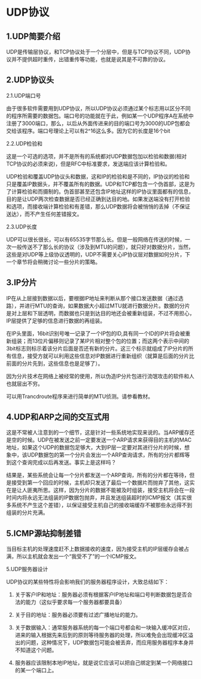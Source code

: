 # UDP协议

## 1.UDP简要介绍

UDP是传输层协议，和TCP协议处于一个分层中，但是与TCP协议不同，UDP协议并不提供超时重传，出错重传等功能，也就是说其是不可靠的协议。

## 2.UDP协议头

2.1.UDP端口号

由于很多软件需要用到UDP协议，所以UDP协议必须通过某个标志用以区分不同的程序所需要的数据包。端口号的功能就在于此，例如某一个UDP程序A在系统中注册了3000端口，那么，以后从外面传进来的目的端口号为3000的UDP包都会交给该程序。端口号理论上可以有2^16这么多。因为它的长度是16个bit

2.2.UDP检验和

这是一个可选的选项，并不是所有的系统都对UDP数据包加以检验和数据(相对TCP协议的必须来说)，但是RFC中标准要求，发送端应该计算检验和。

UDP检验和覆盖UDP协议头和数据，这和IP的检验和是不同的，IP协议的检验和只是覆盖IP数据头，并不覆盖所有的数据。UDP和TCP都包含一个伪首部，这是为了计算检验和而摄制的。伪首部甚至还包含IP地址这样的IP协议里面都有的信息，目的是让UDP两次检查数据是否已经正确到达目的地。如果发送端没有打开检验和选项，而接收端计算检验和有差错，那么UDP数据将会被悄悄的丢掉（不保证送达），而不产生任何差错报文。

2.3.UDP长度

UDP可以很长很长，可以有65535字节那么长。但是一般网络在传送的时候，一次一般传送不了那么长的协议（涉及到MTU的问题），就只好对数据分片，当然，这些是对UDP等上级协议透明的，UDP不需要关心IP协议层对数据如何分片，下一个章节将会稍微讨论一些分片的策略。

## 3.IP分片

IP在从上层接到数据以后，要根据IP地址来判断从那个接口发送数据（通过选路），并进行MTU的查询，如果数据大小超过MTU就进行数据分片。数据的分片是对上层和下层透明，而数据也只是到达目的地还会被重新组装，不过不用担心，IP层提供了足够的信息进行数据的再组装。

在IP头里面，16bit识别号唯一记录了一个IP包的ID,具有同一个ID的IP片将会被重新组装；而13位片偏移则记录了某IP片相对整个包的位置；而这两个表示中间的3bit标志则标示着该分片后面是否还有新的分片。这三个标示就组成了IP分片的所有信息，接受方就可以利用这些信息对IP数据进行重新组织（就算是后面的分片比前面的分片先到，这些信息也是足够了）。

因为分片技术在网络上被经常的使用，所以伪造IP分片包进行流氓攻击的软件和人也就层出不穷。

可以用Trancdroute程序来进行简单的MTU侦测。请参看教材。

## 4.UDP和ARP之间的交互式用

这是不常被人注意到的一个细节，这是针对一些系统地实现来说的。当ARP缓存还是空的时候。UDP在被发送之前一定要发送一个ARP请求来获得目的主机的MAC地址，如果这个UDP的数据包足够大，大到IP层一定要对其进行分片的时候，想象中，该UDP数据包的第一个分片会发出一个ARP查询请求，所有的分片都辉等到这个查询完成以后再发送。事实上是这样吗？

结果是，某些系统会让每一个分片都发送一个ARP查询，所有的分片都在等待，但是接受到第一个回应的时候，主机却只发送了最后一个数据片而抛弃了其他，这实在是让人匪夷所思。这样，因为分片的数据不能被及时组装，接受主机将会在一段时间内将永远无法组装的IP数据包抛弃，并且发送组装超时的ICMP报文（其实很多系统不产生这个差错），以保证接受主机自己的接收端缓存不被那些永远得不到组装的分片充满。

## 5.ICMP源站抑制差错

当目标主机的处理速度赶不上数据接收的速度，因为接受主机的IP层缓存会被占满，所以主机就会发出一个“我受不了”的一个ICMP报文。

5.UDP服务器设计

UDP协议的某些特性将会影响我们的服务器程序设计，大致总结如下：

1. 关于客户IP和地址：服务器必须有根据客户IP地址和端口号判断数据包是否合法的能力（这似乎要求每一个服务器都要具备）

2. 关于目的地址：服务器必须要有过滤广播地址的能力。

3. 关于数据输入：通常服务器系统的每一个端口号都会和一块输入缓冲区对应，进来的输入根据先来后到的原则等待服务器的处理，所以难免会出现缓冲区溢出的问题，这种情况下，UDP数据包可能会被丢弃，而应用服务器程序本身并不知道这个问题。

4. 服务器应该限制本地IP地址，就是说它应该可以把自己绑定到某一个网络接口的某一个端口上。